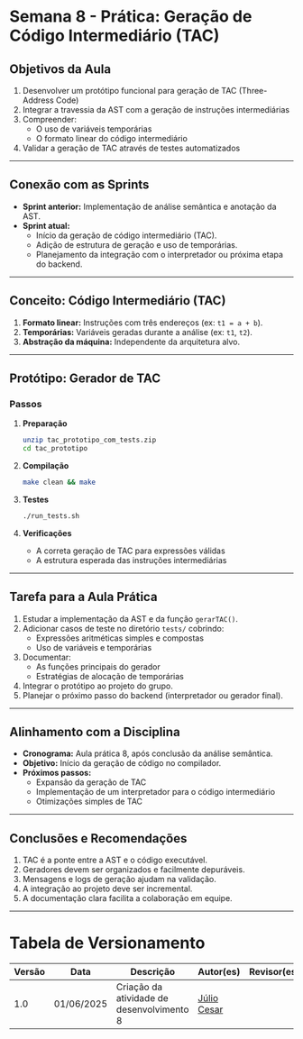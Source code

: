 
# Semana 8 - Prática: Geração de Código Intermediário (TAC)

## Objetivos da Aula

1. Desenvolver um protótipo funcional para geração de TAC (Three-Address Code)
2. Integrar a travessia da AST com a geração de instruções intermediárias
3. Compreender:
   - O uso de variáveis temporárias
   - O formato linear do código intermediário
4. Validar a geração de TAC através de testes automatizados

---

## Conexão com as Sprints

- **Sprint anterior:** Implementação de análise semântica e anotação da AST.
- **Sprint atual:**
  - Início da geração de código intermediário (TAC).
  - Adição de estrutura de geração e uso de temporárias.
  - Planejamento da integração com o interpretador ou próxima etapa do backend.

---

## Conceito: Código Intermediário (TAC)

1. **Formato linear:** Instruções com três endereços (ex: `t1 = a + b`).
2. **Temporárias:** Variáveis geradas durante a análise (ex: `t1`, `t2`).
3. **Abstração da máquina:** Independente da arquitetura alvo.

---

## Protótipo: Gerador de TAC

### Passos

1. **Preparação**
   ```bash
   unzip tac_prototipo_com_tests.zip
   cd tac_prototipo
   ```

2. **Compilação**
   ```bash
   make clean && make
   ```

3. **Testes**
   ```bash
   ./run_tests.sh
   ```

4. **Verificações**
   - A correta geração de TAC para expressões válidas
   - A estrutura esperada das instruções intermediárias

---

## Tarefa para a Aula Prática

1. Estudar a implementação da AST e da função `gerarTAC()`.
2. Adicionar casos de teste no diretório `tests/` cobrindo:
   - Expressões aritméticas simples e compostas
   - Uso de variáveis e temporárias
3. Documentar:
   - As funções principais do gerador
   - Estratégias de alocação de temporárias
4. Integrar o protótipo ao projeto do grupo.
5. Planejar o próximo passo do backend (interpretador ou gerador final).

---

## Alinhamento com a Disciplina

- **Cronograma:** Aula prática 8, após conclusão da análise semântica.
- **Objetivo:** Início da geração de código no compilador.
- **Próximos passos:**
  - Expansão da geração de TAC
  - Implementação de um interpretador para o código intermediário
  - Otimizações simples de TAC

---

## Conclusões e Recomendações

1. TAC é a ponte entre a AST e o código executável.
2. Geradores devem ser organizados e facilmente depuráveis.
3. Mensagens e logs de geração ajudam na validação.
4. A integração ao projeto deve ser incremental.
5. A documentação clara facilita a colaboração em equipe.

---

# Tabela de Versionamento 

| Versão | Data       | Descrição                           | Autor(es) | Revisor(es) |
|--------|------------|-------------------------------------|-----------|-------------|
| 1.0    | 01/06/2025 | Criação da atividade de desenvolvimento 8 | [Júlio Cesar](https://github.com/Julio1099) | |
